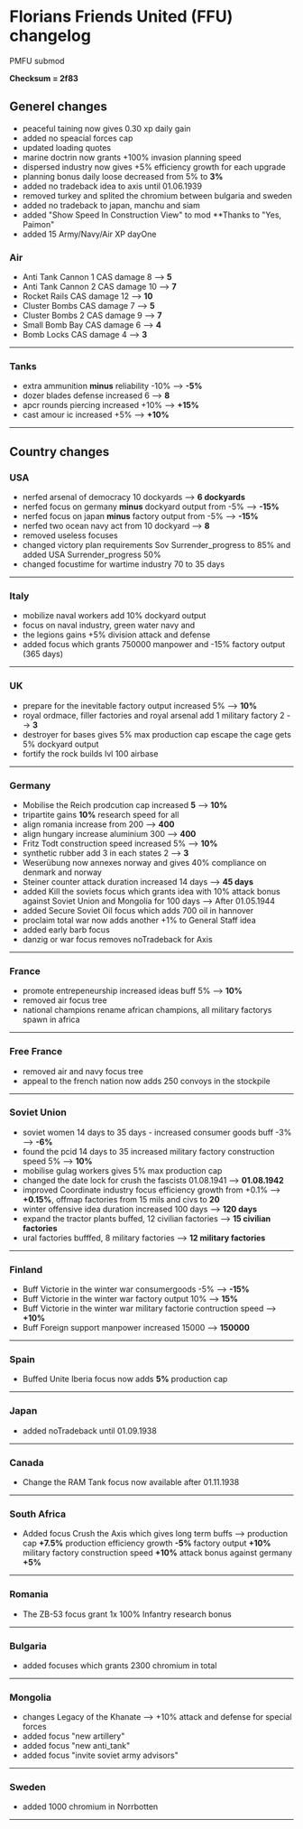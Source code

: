 # Florians Friends United (FFU) changelog
PMFU submod

**Checksum = 2f83**

## Generel changes

- peaceful taining now gives 0.30 xp daily gain
- added no speacial forces cap
- updated loading quotes
- marine doctrin now grants +100% invasion planning speed
- dispersed industry now gives +5% efficiency growth for each upgrade
- planning bonus daily loose decreased from 5% to **3%**
- added no tradeback idea to axis until 01.06.1939
- removed turkey and splited the chromium between bulgaria and sweden
- added no tradeback to japan, manchu and siam
- added "Show Speed In Construction View" to mod **Thanks to "Yes, Paimon"
- added 15 Army/Navy/Air XP dayOne 

### Air

- Anti Tank Cannon 1 CAS damage  8  --> **5**
- Anti Tank Cannon 2 CAS damage  10 --> **7**
- Rocket Rails CAS damage        12 --> **10**
- Cluster Bombs CAS damage       7  --> **5**      
- Cluster Bombs 2 CAS damage     9  --> **7**        
- Small Bomb Bay CAS damage      6  --> **4**
- Bomb Locks CAS damage          4  --> **3**
---
### Tanks

- extra ammunition **minus** reliability -10% --> **-5%**
- dozer blades defense increased 6 --> **8**
- apcr rounds piercing increased +10% --> **+15%**
- cast amour ic increased +5% --> **+10%**
---
## Country changes

### USA

- nerfed arsenal of democracy 10 dockyards --> **6 dockyards**
- nerfed focus on germany **minus** dockyard output from -5% --> **-15%**
- nerfed focus on japan **minus** factory output from -5% --> **-15%**
- nerfed two ocean navy act from 10 dockyard --> **8**
- removed useless focuses
- changed victory plan requirements Sov Surrender_progress to 85% and added USA Surrender_progress 50%
- changed focustime for wartime industry 70 to 35 days
  
---
### Italy

- mobilize naval workers add 10% dockyard output
- focus on naval industry, green water navy and
- the legions gains +5% division attack and defense
- added focus which grants 750000 manpower and -15% factory output (365 days)
---
### UK

- prepare for the inevitable factory output increased 5% --> **10%**
- royal ordmace, filler factories and royal arsenal add 1 military factory 2 --> **3**
- destroyer for bases gives 5% max production cap escape the cage gets 5% dockyard output
- fortify the rock builds lvl 100 airbase
---
### Germany

- Mobilise the Reich prodcution cap increased **5** --> **10%**
- tripartite gains **10%** research speed for all
- align romania increase from 200 --> **400**
- align hungary increase aluminium 300 --> **400**
- Fritz Todt construction speed increased 5% --> **10%**
- synthetic rubber add 3 in each states 2 --> **3**
- Weserübung now annexes norway and gives 40% compliance on denmark and norway
- Steiner counter attack duration increased 14 days --> **45 days**
- added Kill the soviets focus which grants idea with 10% attack bonus against Soviet Union and Mongolia for 100 days --> After 01.05.1944
- added Secure Soviet Oil focus which adds 700 oil in hannover
- proclaim total war now adds another +1% to General Staff idea
- added early barb focus
- danzig or war focus removes noTradeback for Axis
---
### France

- promote entrepeneurship increased ideas buff 5% --> **10%**
- removed air focus tree
- national champions rename african champions, all military factorys spawn in africa
---
### Free France

- removed air and navy focus tree
- appeal to the french nation now adds 250 convoys in the stockpile
---
### Soviet Union

- soviet women 14 days to 35 days - increased consumer goods buff -3% --> **-6%**
- found the pcid 14 days to 35 increased military factory construction speed 5% --> **10%**
- mobilise gulag workers gives 5% max production cap
- changed the date lock for crush the fascists 01.08.1941 --> **01.08.1942**
- improved Coordinate industry focus
efficiency growth from +0.1% --> **+0.15%**,
offmap factories from 15 mils and civs to **20**
- winter offensive idea duration increased 100 days --> **120 days**
- expand the tractor plants buffed, 12 civilian factories --> **15 civilian factories**
- ural factories bufffed, 8 military factories --> **12 military factories**
---
### Finland

- Buff Victorie in the winter war consumergoods -5% --> **-15%**
- Buff Victorie in the winter war factory output 10% --> **15%**
- Buff Victorie in the winter war military factorie contruction speed --> **+10%**
- Buff Foreign support manpower increased 15000 --> **150000**
---
### Spain

- Buffed Unite Iberia focus now adds **5%** production cap
  
---
### Japan

- added noTradeback until 01.09.1938
---
### Canada

- Change the RAM Tank focus now available after 01.11.1938

---
### South Africa

- Added focus Crush the Axis which gives long term buffs -->
  production cap **+7.5%**
  production efficiency growth **-5%**
  factory output **+10%**
  military factory construction speed **+10%**
  attack bonus against germany **+5%**
---
### Romania

- The ZB-53 focus grant 1x 100% Infantry research bonus
---
### Bulgaria

- added focuses which grants 2300 chromium in total
---
### Mongolia

 - changes Legacy of the Khanate --> +10% attack and defense for special forces
 - added focus "new artillery"
 - added focus "new anti_tank"
 - added focus "invite soviet army advisors"
---
### Sweden

 - added 1000 chromium in Norrbotten
---
